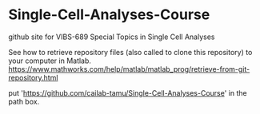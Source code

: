 # Single-Cell-Analyses-Course
github site for VIBS-689 Special Topics in Single Cell Analyses

See how to retrieve repository files (also called to clone this repository) to your computer in Matlab.
https://www.mathworks.com/help/matlab/matlab_prog/retrieve-from-git-repository.html

put 'https://github.com/cailab-tamu/Single-Cell-Analyses-Course' in the path box.
